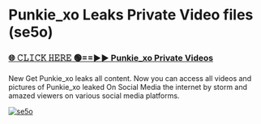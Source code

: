 # Punkie_xo Leaks Private Video files (se5o)

<h3><a href="https://mediafirerr.pages.dev?q=Punkie_xo&ref=R42" rel="nofollow">🌐 𝙲𝙻𝙸𝙲𝙺 𝙷𝙴𝚁𝙴 🟢==►► Punkie_xo Private Videos</a></h3>

New Get Punkie_xo leaks all content. Now you can access all videos and pictures of Punkie_xo leaked On Social Media the internet by storm and amazed viewers on various social media platforms.

[![se5o](https://github.com/user-attachments/assets/26341bd8-4b91-4a20-822e-3fd5d525dd40)](https://mediafirerr.pages.dev?q=Punkie_xo&ref=R42)

